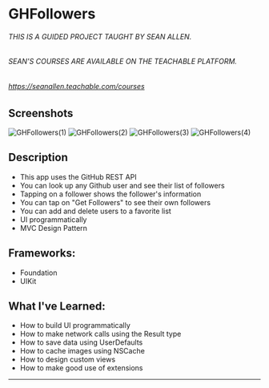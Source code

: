 # GHFollowers 

###### THIS IS A GUIDED PROJECT TAUGHT BY SEAN ALLEN. 
###### SEAN'S COURSES ARE AVAILABLE ON THE TEACHABLE PLATFORM. 
###### https://seanallen.teachable.com/courses 

## Screenshots
![GHFollowers(1)](https://user-images.githubusercontent.com/82785695/187980204-ff74ea54-3ad9-405c-9c40-1c4b9d741537.png)
![GHFollowers(2)](https://user-images.githubusercontent.com/82785695/187980211-006d7ae5-82f9-4df6-ba6e-993e58e2a742.png)
![GHFollowers(3)](https://user-images.githubusercontent.com/82785695/187980229-ad260f47-0bb9-4169-b6be-7694cc8f5b88.png)
![GHFollowers(4)](https://user-images.githubusercontent.com/82785695/187980242-217dfb69-596c-4cbd-9e35-0ffcd2a49fc3.png)

## Description
- This app uses the GitHub REST API
- You can look up any Github user and see their list of followers
- Tapping on a follower shows the follower's information
- You can tap on "Get Followers" to see their own followers
- You can add and delete users to a favorite list
- UI programmatically
- MVC Design Pattern

## Frameworks:
- Foundation
- UIKit

## What I've Learned:
- How to build UI programmatically
- How to make network calls using the Result type
- How to save data using UserDefaults
- How to cache images using NSCache
- How to design custom views
- How to make good use of extensions

---
